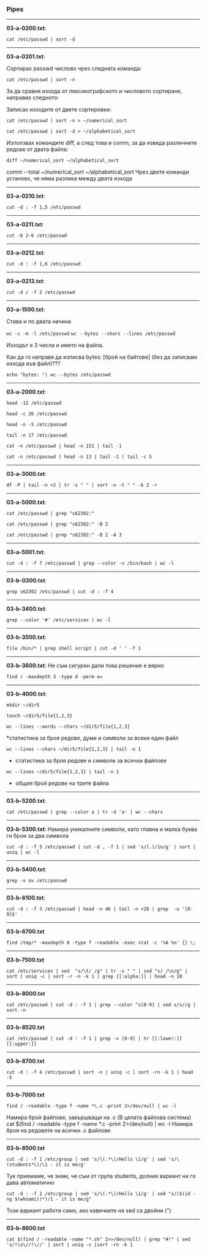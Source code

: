 ### Pipes

---
**03-a-0200.txt**:

`cat /etc/passwd | sort -d`


---
**03-a-0201.txt**:

Сортирах passwd числово чрез следната команда:

`cat /etc/passwd | sort -n`

За да сравня изхода от лексикографското и числовото сортиране, направих следното:

Записах изходите от двете сортировки:
 
`cat /etc/passwd | sort -n > ~/numerical_sort`

`cat /etc/passwd | sort -d > ~/alphabetical_sort`

Използвах командите diff, а след това и comm, за да изведа различните редове от двата файла:
 
`diff ~/numerical_sort ~/alphabetical_sort`

comm  --total ~/numerical_sort ~/alphabetical_sort
Чрез двете команди установх, че няма разлика между двата изхода


---
**03-a-0210.txt**:

`cut -d : -f 1,5 /etc/passwd`


---
**03-a-0211.txt**:

`cut -b 2-6 /etc/passwd`


---
**03-a-0212.txt**:

`cut -d : -f 1,6 /etc/passwd`


---
**03-a-0213.txt**:

`cut -d / -f 2 /etc/passwd`

---
**03-a-1500.txt**:

Става и по двата начина

`wc -c -m -l /etc/passwd`
`wc --bytes --chars --lines /etc/passwd`

Изходът е 3 числа и името на файла.

Как да го направя да изписва bytes: [брой на байтове] (без да записвам изхода във файл)???

`echo "bytes: "| wc --bytes /etc/passwd`


---
**03-a-2000.txt**:

`head -12 /etc/passwd`

`head -c 26 /etc/passwd`

`head -n -5 /etc/passwd`

`tail -n 17 /etc/passwd`

`cat -n /etc/passwd | head -n 151 | tail -1`

`cat -n /etc/passwd | head -n 13 | tail -1 | tail -c 5`

---
**03-a-3000.txt**:

`df -P | tail -n +2 | tr -s " " | sort -n -t " " -k 2 -r`

---
**03-a-5000.txt**:

`cat /etc/passwd | grep "s62302:"`

 `cat /etc/passwd | grep "s62302:" -B 2`
 
 `cat /etc/passwd | grep "s62302:" -B 2 -A 3`

---
**03-a-5001.txt**:

`cut -d : -f 7 /etc/passwd | grep --color -v /bin/bash | wc -l`

---
**03-b-0300.txt**:

`grep s62302 /etc/passwd | cut -d : -f 4`

---
**03-b-3400.txt**:

`grep --color '#' /etc/services | wc -l`

---
**03-b-3500.txt**:

`file /bin/* | grep shell script | cut -d ' ' -f 1`

---
**03-b-3600.txt**:
Не съм сигурен дали това решение е вярно

`find / -maxdepth 3 -type d -perm o=`

---
**03-b-4000.txt**:

`mkdir ~/dir5`

`touch ~/dir5/file{1,2,3}`

`wc --lines --words --chars ~/dir5/file{1,2,3}`

*статистика за броя редове, думи и символи за всеки един файл

`wc --lines --chars ~/dir5/file{1,2,3} | tail -n 1`

* статистика за броя редове и символи за всички файлове

`wc --lines ~/dir5/file{1,2,3} | tail -n 1`

* общия брой редове на трите файла

---
**03-b-5200.txt**:

`cat /etc/passwd | grep --color a | tr -d 'a' | wc --chars`

---
**03-b-5300.txt**:
Намира уникалните символи, като главна и малка буква ги брои за два символа

`cut -d : -f 5 /etc/passwd | cut -d , -f 1 | sed 's/(.)/1n/g' | sort | uniq | wc -l`

---
**03-b-5400.txt**:

`grep -v ov /etc/passwd`

---
**03-b-6100.txt**:

`cut -d : -f 3 /etc/passwd | head -n 46 | tail -n +28 | grep  -o '[0-9]$'`

---
**03-b-6700.txt**

`find /tmp/* -maxdepth 0 -type f -readable -exec stat -c '%A %n' {} \;`

---
**03-b-7500.txt**

`cat /etc/services | sed  "s/\t/ /g" | tr -s " " | sed "s/ /\n/g" | sort | uniq -c | sort -r -n -k 1 | grep [[:alpha:]] | head -n 10`

---
**03-b-8000.txt**

`cat /etc/passwd | cut -d : -f 1 | grep --color ^s[0-9] | sed s/s//g | sort -n`

---
**03-b-8520.txt**

`cat /etc/passwd | cut -d : -f 1 | grep -v [0-9] | tr [[:lower:]] [[:upper:]]`

---
**03-b-8700.txt**

`cut -d : -f 4 /etc/passwd | sort -n | uniq -c | sort -rn -k 1 | head -5`

---
**03-b-7000.txt**

`find / -readable -type f -name *\.c -print 2>/dev/null | wc -l`

Намира брой файлове, завършващи на .c (В цялата файлова система)
cat $(find / -readable -type f -name *\.c -print 2>/dev/null) | wc -l
Намира броя на редовете на всички .c файлове

---
**03-b-8500.txt**

`cut -d : -f 1 /etc/group | sed 's/\(.*\)/Hello \1/g' | sed 's/\(students*\)/\1 - it is me/g'`

Тук приемаме, че знам, че съм от група students, долния вариант ни го дава автоматично

`cut -d : -f 1 /etc/group | sed 's/\(.*\)/Hello \1/g' | sed "s/($(id -ng $(whoami))*)/1 - it is me/g"`

Този вариант работи само, ако кавичките на sed са двойни (") 

---
**03-b-8600.txt**

`cat $(find / -readable -name "*.sh" 2>>/dev/null) | grep "#!" | sed 's/!\s\//!\//' | sort | uniq -c |sort -rn -k 1`